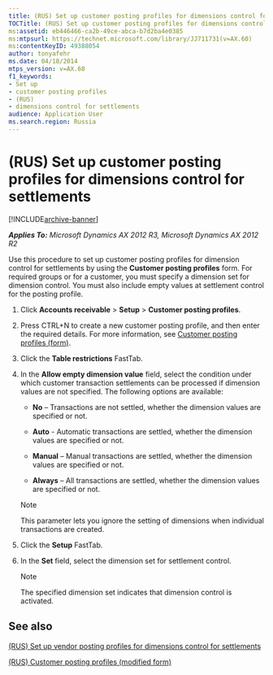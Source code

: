 ```yaml
---
title: (RUS) Set up customer posting profiles for dimensions control for settlements
TOCTitle: (RUS) Set up customer posting profiles for dimensions control for settlements
ms:assetid: eb446466-ca2b-49ce-abca-b7d2ba4e0385
ms:mtpsurl: https://technet.microsoft.com/library/JJ711731(v=AX.60)
ms:contentKeyID: 49388054
author: tonyafehr
ms.date: 04/18/2014
mtps_version: v=AX.60
f1_keywords:
- Set up
- customer posting profiles
- (RUS)
- dimensions control for settlements
audience: Application User
ms.search.region: Russia
---
```


# (RUS) Set up customer posting profiles for dimensions control for settlements 


[!INCLUDE[archive-banner](includes/archive-banner.md)]


_**Applies To:** Microsoft Dynamics AX 2012 R3, Microsoft Dynamics AX 2012 R2_

Use this procedure to set up customer posting profiles for dimension control for settlements by using the **Customer posting profiles** form. For required groups or for a customer, you must specify a dimension set for dimension control. You must also include empty values at settlement control for the posting profile.

1.  Click **Accounts receivable** \> **Setup** \> **Customer posting profiles**.

2.  Press CTRL+N to create a new customer posting profile, and then enter the required details. For more information, see [Customer posting profiles (form)](https://technet.microsoft.com/library/aa600572\(v=ax.60\)).

3.  Click the **Table restrictions** FastTab.

4.  In the **Allow empty dimension value** field, select the condition under which customer transaction settlements can be processed if dimension values are not specified. The following options are available:
    
      - **No** – Transactions are not settled, whether the dimension values are specified or not.
    
      - **Auto** - Automatic transactions are settled, whether the dimension values are specified or not.
    
      - **Manual** – Manual transactions are settled, whether the dimension values are specified or not.
    
      - **Always** – All transactions are settled, whether the dimension values are specified or not.
    

    > [!NOTE]
    > <P>This parameter lets you ignore the setting of dimensions when individual transactions are created.</P>



5.  Click the **Setup** FastTab.

6.  In the **Set** field, select the dimension set for settlement control.
    

    > [!NOTE]
    > <P>The specified dimension set indicates that dimension control is activated.</P>



## See also

[(RUS) Set up vendor posting profiles for dimensions control for settlements](rus-set-up-vendor-posting-profiles-for-dimensions-control-for-settlements.md)

[(RUS) Customer posting profiles (modified form)](https://technet.microsoft.com/library/jj678641\(v=ax.60\))

  


